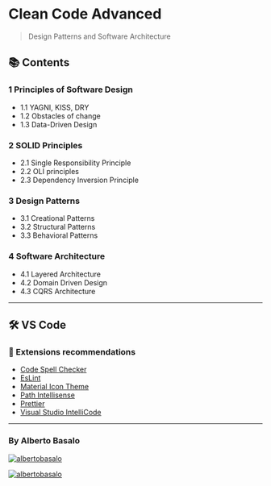 # Clean Code Advanced

> Design Patterns and Software Architecture

## 📚 Contents

### 1 Principles of Software Design

- 1.1 YAGNI, KISS, DRY
- 1.2 Obstacles of change
- 1.3 Data-Driven Design

### 2 SOLID Principles

- 2.1 Single Responsibility Principle
- 2.2 OLI principles
- 2.3 Dependency Inversion Principle

### 3 Design Patterns

- 3.1 Creational Patterns
- 3.2 Structural Patterns
- 3.3 Behavioral Patterns

### 4 Software Architecture

- 4.1 Layered Architecture
- 4.2 Domain Driven Design
- 4.3 CQRS Architecture

---

## 🛠 VS Code

### 🧩 Extensions recommendations

- [Code Spell Checker](https://marketplace.visualstudio.com/items?itemName=streetsidesoftware.code-spell-checker)
- [EsLint](https://marketplace.visualstudio.com/items?itemName=dbaeumer.vscode-eslint)
- [Material Icon Theme](https://marketplace.visualstudio.com/items?itemName=PKief.material-icon-theme)
- [Path Intellisense](https://marketplace.visualstudio.com/items?itemName=christian-kohler.path-intellisense)
- [Prettier](https://github.com/prettier/prettier-vscode)
- [Visual Studio IntelliCode](https://marketplace.visualstudio.com/items?itemName=VisualStudioExptTeam.vscodeintellicode)

---

<footer>
  <h3>By Alberto Basalo</h3>
  <p align="">
   <a href="https://twitter.com/albertobasalo" target="blank"><img src="https://img.shields.io/twitter/follow/albertobasalo?logo=twitter&style=for-the-badge" alt="albertobasalo" /></a>
  </p>
     <a href="https://github.com/albertobasalo" target="blank"><img src="https://img.shields.io/github/followers/albertobasalo?logo=github&label=profile albertobasalo&style=for-the-badge" alt="albertobasalo" /></a>
</footer>
